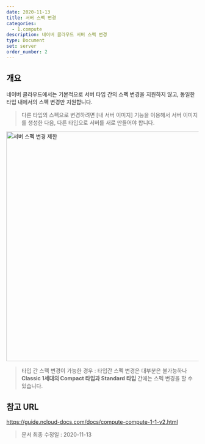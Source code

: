 ```yaml
---
date: 2020-11-13
title: 서버 스펙 변경
categories:
  - 1.compute
description: 네이버 클라우드 서버 스펙 변경
type: Document
set: server
order_number: 2
---
```


## 개요
네이버 클라우드에서는 기본적으로 서버 타입 간의 스펙 변경을 지원하지 않고, 동일한 타입 내에서의 스펙 변경만 지원합니다.

> 다른 타입의 스펙으로 변경하려면 [내 서버 이미지] 기능을 이용해서 서버 이미지를 생성한 다음, 다른 타입으로 서버를 새로 만들어야 합니다.

<img src="../../images/ncp_server_spec_change.png" alt="서버 스펙 변경 제한" style="width:600px;align:center">

> 타입 간 스펙 변경이 가능한 경우 : 타입간 스펙 변경은 대부분은 불가능하나 **Classic 1세대의 Compact 타입과 Standard 타입** 간에는 스펙 변경을 할 수 있습니다.

## 참고 URL
<a href="https://guide.ncloud-docs.com/docs/compute-compute-1-1-v2" target="_blank" style="word-break:break-all;">https://guide.ncloud-docs.com/docs/compute-compute-1-1-v2.html</a>


> 문서 최종 수정일 : 2020-11-13